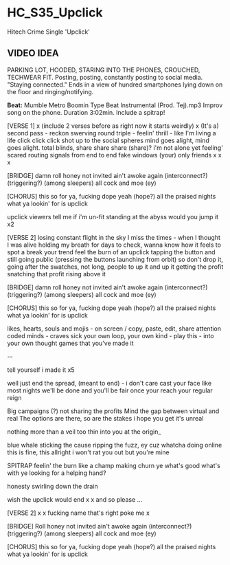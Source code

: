 # HC_S35_Upclick

Hitech Crime Single 'Upclick'

## VIDEO IDEA

PARKING LOT, HOODED, STARING INTO THE PHONES, CROUCHED, TECHWEAR FIT.
Posting, posting, constantly posting to social media. "Staying connected."
Ends in a view of hundred smartphones lying down on the floor and ringing/notifying.

**Beat:** Mumble  Metro Boomin Type Beat Instrumental (Prod. Tej).mp3
Improv song on the phone. Duration 3:02min.
Include a spitrap!

[VERSE 1]
x (include 2 verses before as right now it starts weirdly)
x
(It's a) second pass - reckon swerving round triple -
feelin' thrill - like I'm living a life
click click click shot up to the social spheres
mind goes alight, mind goes alight.
total blinds, share share share (share)?
i'm not alone yet feeling' scared
routing signals from end to end
fake windows (your) only friends 
x
x
x

[BRIDGE]
damn roll honey
not invited ain't
awoke again (interconnect?)(triggering?) (among sleepers) all
cock and moe (ey)

[CHORUS]
this so for ya, 
fucking dope yeah (hope?)
all the praised nights
what ya lookin' for is
upclick

upclick
viewers tell me if i'm un-fit
standing at the abyss
would you jump it x2

[VERSE 2]
losing constant flight in the sky 
I miss the times - when I thought I was alive
holding my breath for days to check, wanna
know how it feels to spot a break your trend
feel the burn of an upclick
tapping the button and still going public (pressing the buttons launching from orbit)
so don't drop it, going after the swatches, 
not long, people to  up it and up it
getting the profit
snatching that profit
rising above it


[BRIDGE]
damn roll honey
not invited ain't
awoke again (interconnect?)(triggering?) (among sleepers) all
cock and moe (ey)

[CHORUS]
this so for ya, 
fucking dope yeah (hope?)
all the praised nights
what ya lookin' for is
upclick

likes, hearts, souls and mojis - on screen / copy, paste, edit, share
attention coded minds - craves sick 
your own loop, your own kind - play this -
into your own thought games that you've made it

--

tell yourself
i made it x5

well just end the spread, (meant to end) - i don't care
cast your face like most nights
we'll be done and you'll be fair
once your reach your regular  reign 

Big campaigns (?) not sharing the profits
Mind the gap between virtual and real
The options are there, so are the stakes
i hope you get it's unreal
 
nothing more than a veil too thin
into you at the origin_



blue whale sticking the cause
ripping the fuzz, ey cuz
whatcha doing online
this is fine, this allright
i won't rat you out but you're mine

SPITRAP
feelin' the burn like a champ
making churn ye
what's good what's with ye
looking for a helping hand?



honesty swirling down the drain

wish the upclick would end
x
x
and so please
...

[VERSE 2]
x
x
fucking name
that's right poke me
x



[BRIDGE]
Roll honey
not invited ain't
awoke again (interconnect?)(triggering?) (among sleepers) all
cock and moe (ey)

[CHORUS]
this so for ya, 
fucking dope yeah (hope?)
all the praised nights
what ya lookin' for is
upclick
